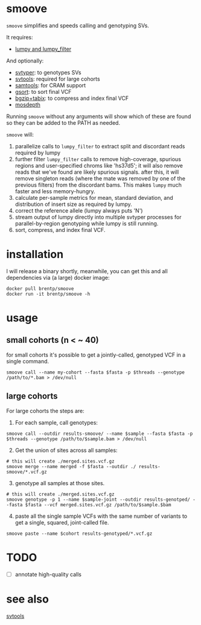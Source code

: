 # smoove

`smoove` simplifies and speeds calling and genotyping SVs.

It requires:

 + [lumpy and lumpy\_filter](https://github.com/arq5x/lumpy-sv)

 And optionally:

 + [svtyper](https://github.com/hall-lab/svtyper): to genotypes SVs
 + [svtools](https://github.com/hall-lab/svtools): required for large cohorts
 + [samtools](https://github.com/samtools/samtools): for CRAM support
 + [gsort](https://github.com/brentp/gsort): to sort final VCF
 + [bgzip+tabix](https://github.com/samtools/htslib): to compress and index final VCF
 + [mosdepth](https://github.com/brentp/mosdepth)

 Running `smoove` without any arguments will show which of these are found so they can be added to the PATH as needed.

`smoove` will:

1. parallelize calls to `lumpy_filter` to extract split and discordant reads required by lumpy
2. further filter `lumpy_filter` calls to remove high-coverage, spurious regions and user-specified chroms like 'hs37d5';
   it will also remove reads that we've found are likely spurious signals. 
   after this, it will remove singleton reads (where the mate was removed by one of the previous filters) from the discordant
   bams. This makes `lumpy` much faster and less memory-hungry.
3. calculate per-sample metrics for mean, standard deviation, and distribution of insert size as required by lumpy.
4. correct the reference allele (lumpy always puts 'N')
5. stream output of lumpy directly into multiple svtyper processes for parallel-by-region genotyping while lumpy is still running.
6. sort, compress, and index final VCF.

# installation

I will release a binary shortly, meanwhile, you can get this and all dependencies via (a large) docker image:

```
docker pull brentp/smoove
docker run -it brentp/smoove -h
```

# usage

## small cohorts (n < ~ 40)

for small cohorts it's possible to get a jointly-called, genotyped VCF in a single command.

```
smoove call --name my-cohort --fasta $fasta -p $threads --genotype /path/to/*.bam > /dev/null
```

## large cohorts

For large cohorts the steps are:

1. For each sample, call genotypes:

```
smoove call --outdir results-smoove/ --name $sample --fasta $fasta -p $threads --genotype /path/to/$sample.bam > /dev/null
```

2. Get the union of sites across all samples:

```
# this will create ./merged.sites.vcf.gz
smoove merge --name merged -f $fasta --outdir ./ results-smoove/*.vcf.gz
```

3. genotype all samples at those sites.

```
# this will create ./merged.sites.vcf.gz
smoove genotype -p 1 --name $sample-joint --outdir results-genotped/ --fasta $fasta --vcf merged.sites.vcf.gz /path/to/$sample.$bam
```

4. paste all the single sample VCFs with the same number of variants to get a single, squared, joint-called file.

```
smoove paste --name $cohort results-genotyped/*.vcf.gz
```

# TODO

+ [ ] annotate high-quality calls

# see also

[svtools](https://github.com/hall-lab/svtools)
